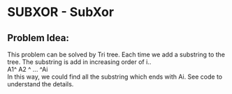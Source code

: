 # SUBXOR - SubXor
##  Problem Idea:

This problem can be solved by Tri tree. Each time we add a substring to the tree. The substring is add in increasing order of i..   
A1^ A2 ^ ... ^Ai     
In this way, we could find all the substring which ends with Ai. See code to understand the details. 

<!--stackedit_data:
eyJoaXN0b3J5IjpbLTE2NTM2NjA4MzJdfQ==
-->